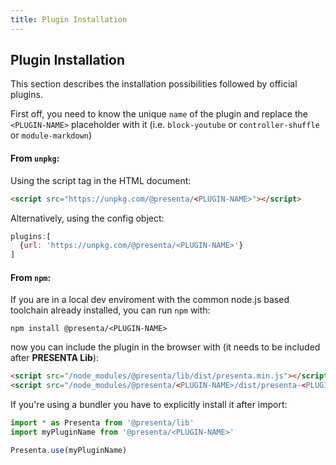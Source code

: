 ```yaml
---
title: Plugin Installation
---
```


## Plugin Installation

This section describes the installation possibilities followed by official plugins.

First off, you need to know the unique `name` of the plugin and replace the `<PLUGIN-NAME>` placeholder with it (i.e. `block-youtube` or `controller-shuffle` or `module-markdown`)

#### From `unpkg`:

Using the script tag in the HTML document:

```html
<script src="https://unpkg.com/@presenta/<PLUGIN-NAME>"></script>
```

Alternatively, using the config object:

```js
plugins:[
  {url: 'https://unpkg.com/@presenta/<PLUGIN-NAME>'}
]
```

#### From `npm`:

If you are in a local dev enviroment with the common node.js based toolchain already installed, you can run `npm` with:

```shell
npm install @presenta/<PLUGIN-NAME>
```

now you can include the plugin in the browser with (it needs to be included after **PRESENTA Lib**):

```html
<script src="/node_modules/@presenta/lib/dist/presenta.min.js"></script>
<script src="/node_modules/@presenta/<PLUGIN-NAME>/dist/presenta-<PLUGIN-NAME>.min.js"></script>
```

If you're using a bundler you have to explicitly install it after import:

```js
import * as Presenta from '@presenta/lib'
import myPluginName from '@presenta/<PLUGIN-NAME>'

Presenta.use(myPluginName)
```

